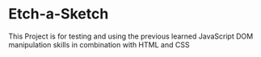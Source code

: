# Etch-a-Sketch
This Project is for testing and using the previous learned JavaScript DOM manipulation skills in combination with HTML and CSS